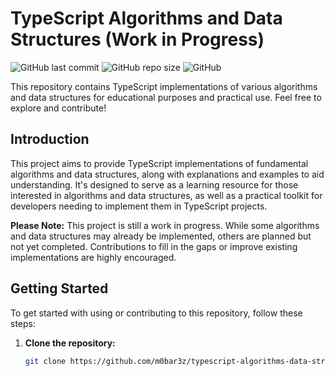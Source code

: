 # TypeScript Algorithms and Data Structures (Work in Progress)

![GitHub last commit](https://img.shields.io/github/last-commit/m0bar3z/typescript-algorithms-data-structures)
![GitHub repo size](https://img.shields.io/github/repo-size/m0bar3z/typescript-algorithms-data-structures)
![GitHub](https://img.shields.io/github/license/m0bar3z/typescript-algorithms-data-structures)

This repository contains TypeScript implementations of various algorithms and data structures for educational purposes and practical use. Feel free to explore and contribute!

## Introduction

This project aims to provide TypeScript implementations of fundamental algorithms and data structures, along with explanations and examples to aid understanding. It's designed to serve as a learning resource for those interested in algorithms and data structures, as well as a practical toolkit for developers needing to implement them in TypeScript projects.

**Please Note:** This project is still a work in progress. While some algorithms and data structures may already be implemented, others are planned but not yet completed. Contributions to fill in the gaps or improve existing implementations are highly encouraged.

## Getting Started

To get started with using or contributing to this repository, follow these steps:

1. **Clone the repository:**
   ```bash
   git clone https://github.com/m0bar3z/typescript-algorithms-data-structures.git
